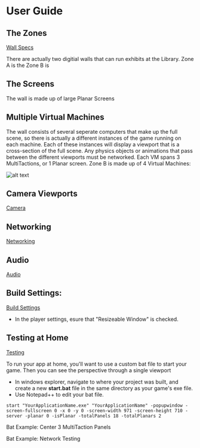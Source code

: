 # User Guide

## The Zones

[Wall Specs](https://github.com/haleyrequa/UnityWallPackage/blob/main/Documentation/WallSpecs.MD)

There are actually two digitial walls that can run exhibits at the Library. Zone A is the 
Zone B is 

## The Screens

The wall is made up of large Planar Screens

## Multiple Virtual Machines
The wall consists of several seperate computers that make up the full scene, so there is actually a different instances of the game running on each machine. Each of these instances will display a viewport that is a cross-section of the full scene. Any physics objects or animations that pass between the different viewports must be networked.
Each VM spans 3 MultiTactions, or 1 Planar screen. 
Zone B is made up of 4 Virtual Machines:

![alt text](https://github.com/haleyrequa/UnityWallPackage/blob/main/Documentation/Images/VirtualMachines.PNG?raw=true)

## Camera Viewports

[Camera](https://github.com/haleyrequa/UnityWallPackage/blob/main/Documentation/Camera.MD)

## Networking

[Networking](https://github.com/haleyrequa/UnityWallPackage/blob/main/Documentation/Networking.MD)

## Audio

[Audio](https://github.com/haleyrequa/UnityWallPackage/blob/main/Documentation/Audio.MD)

## Build Settings: 

[Build Settings](https://github.com/haleyrequa/UnityWallPackage/blob/main/Documentation/BuildSettings.MD)
- In the player settings, esure that "Resizeable Window" is checked.

## Testing at Home

[Testing](https://github.com/haleyrequa/UnityWallPackage/blob/main/Documentation/Testing.MD)

To run your app at home, you'll want to use a custom bat file to start your game. Then you can see the perspective through a single viewport

- In windows explorer, navigate to where your project was built, and create a new **start.bat** file in the same directory as your game's exe file.
- Use Notepad++ to edit your bat file.

```
start "YourApplicationName.exe" "YourApplicationName" -popupwindow -screen-fullscreen 0 -x 0 -y 0 -screen-width 971 -screen-height 710 -server -planar 0 -isPlanar -totalPanels 18 -totalPlanars 2
```

Bat Example: Center 3 MultiTaction Panels

Bat Example: Network Testing 
